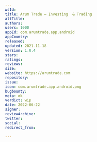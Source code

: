 ```yaml
---
wsId: 
title: Arum Trade — Investing  & Trading
altTitle: 
authors: 
users: 1000
appId: com.arumtrade.app.android
appCountry: 
released: 
updated: 2021-11-18
version: 1.0.4
stars: 
ratings: 
reviews: 
size: 
website: https://arumtrade.com
repository: 
issue: 
icon: com.arumtrade.app.android.png
bugbounty: 
meta: ok
verdict: wip
date: 2022-06-22
signer: 
reviewArchive: 
twitter: 
social: 
redirect_from: 

---
```


